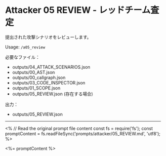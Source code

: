 # Attacker 05 REVIEW - レッドチーム査定

提出された攻撃シナリオをレビューします。

Usage: `/a05_review`

必要なファイル：
- outputs/04_ATTACK_SCENARIOS.json
- outputs/00_AST.json
- outputs/00_callgraph.json
- outputs/03_CODE_INSPECTOR.json
- outputs/01_SCOPE.json
- outputs/05_REVIEW.json (存在する場合)

出力：
- outputs/05_REVIEW.json

---

<% 
// Read the original prompt file content
const fs = require('fs');
const promptContent = fs.readFileSync('prompts/attacker/05_REVIEW.md', 'utf8');
%>

<%= promptContent %>